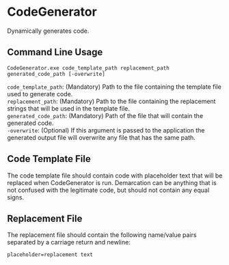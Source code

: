 # CodeGenerator

Dynamically generates code.

## Command Line Usage

```
CodeGenerator.exe code_template_path replacement_path generated_code_path [-overwrite]
```

```code_template_path```: (Mandatory) Path to the file containing the template file used to generate code.<br>
```replacement_path```: (Mandatory) Path to the file containing the replacement strings that will be used in the template file.<br>
```generated_code_path```: (Mandatory) Path of the file that will contain the generated code.<br>
```-overwrite```: (Optional) If this argument is passed to the application the generated output file will overwrite any file that has the same path.

## Code Template File

The code template file should contain code with placeholder text that will be replaced when CodeGenerator is run.  Demarcation can be anything that is not confused with the legitimate code, but should not contain any equal signs.

## Replacement File

The replacement file should contain the following name/value pairs separated by a carriage return and newline:
```
placeholder=replacement text
```